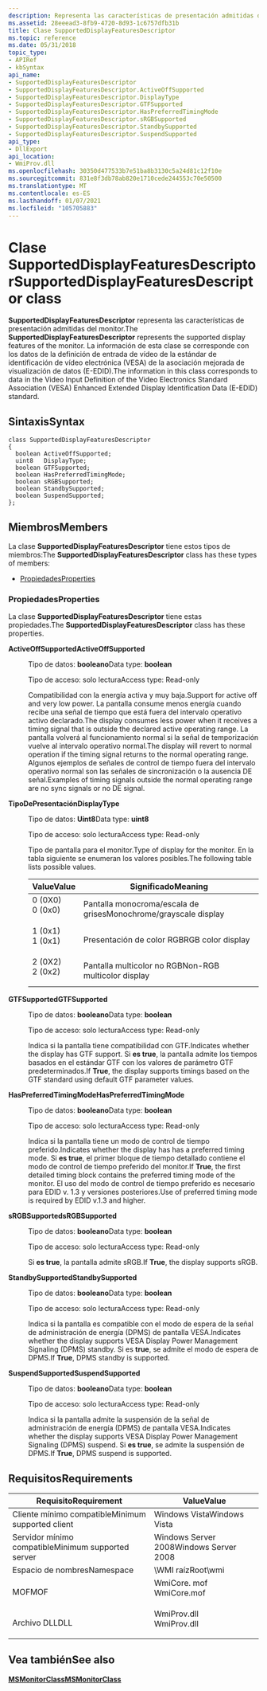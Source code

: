 ```yaml
---
description: Representa las características de presentación admitidas del monitor.
ms.assetid: 28eeead3-8fb9-4720-8d93-1c6757dfb31b
title: Clase SupportedDisplayFeaturesDescriptor
ms.topic: reference
ms.date: 05/31/2018
topic_type:
- APIRef
- kbSyntax
api_name:
- SupportedDisplayFeaturesDescriptor
- SupportedDisplayFeaturesDescriptor.ActiveOffSupported
- SupportedDisplayFeaturesDescriptor.DisplayType
- SupportedDisplayFeaturesDescriptor.GTFSupported
- SupportedDisplayFeaturesDescriptor.HasPreferredTimingMode
- SupportedDisplayFeaturesDescriptor.sRGBSupported
- SupportedDisplayFeaturesDescriptor.StandbySupported
- SupportedDisplayFeaturesDescriptor.SuspendSupported
api_type:
- DllExport
api_location:
- WmiProv.dll
ms.openlocfilehash: 30350d477533b7e51ba8b3130c5a24d81c12f10e
ms.sourcegitcommit: 831e8f3db78ab820e1710cede244553c70e50500
ms.translationtype: MT
ms.contentlocale: es-ES
ms.lasthandoff: 01/07/2021
ms.locfileid: "105705883"
---
```

# <a name="supporteddisplayfeaturesdescriptor-class"></a><span data-ttu-id="4f670-103">Clase SupportedDisplayFeaturesDescriptor</span><span class="sxs-lookup"><span data-stu-id="4f670-103">SupportedDisplayFeaturesDescriptor class</span></span>

<span data-ttu-id="4f670-104">**SupportedDisplayFeaturesDescriptor** representa las características de presentación admitidas del monitor.</span><span class="sxs-lookup"><span data-stu-id="4f670-104">The **SupportedDisplayFeaturesDescriptor** represents the supported display features of the monitor.</span></span> <span data-ttu-id="4f670-105">La información de esta clase se corresponde con los datos de la definición de entrada de vídeo de la estándar de identificación de vídeo electrónica (VESA) de la asociación mejorada de visualización de datos (E-EDID).</span><span class="sxs-lookup"><span data-stu-id="4f670-105">The information in this class corresponds to data in the Video Input Definition of the Video Electronics Standard Association (VESA) Enhanced Extended Display Identification Data (E-EDID) standard.</span></span>

## <a name="syntax"></a><span data-ttu-id="4f670-106">Sintaxis</span><span class="sxs-lookup"><span data-stu-id="4f670-106">Syntax</span></span>

``` syntax
class SupportedDisplayFeaturesDescriptor
{
  boolean ActiveOffSupported;
  uint8   DisplayType;
  boolean GTFSupported;
  boolean HasPreferredTimingMode;
  boolean sRGBSupported;
  boolean StandbySupported;
  boolean SuspendSupported;
};
```

## <a name="members"></a><span data-ttu-id="4f670-107">Miembros</span><span class="sxs-lookup"><span data-stu-id="4f670-107">Members</span></span>

<span data-ttu-id="4f670-108">La clase **SupportedDisplayFeaturesDescriptor** tiene estos tipos de miembros:</span><span class="sxs-lookup"><span data-stu-id="4f670-108">The **SupportedDisplayFeaturesDescriptor** class has these types of members:</span></span>

-   [<span data-ttu-id="4f670-109">Propiedades</span><span class="sxs-lookup"><span data-stu-id="4f670-109">Properties</span></span>](#properties)

### <a name="properties"></a><span data-ttu-id="4f670-110">Propiedades</span><span class="sxs-lookup"><span data-stu-id="4f670-110">Properties</span></span>

<span data-ttu-id="4f670-111">La clase **SupportedDisplayFeaturesDescriptor** tiene estas propiedades.</span><span class="sxs-lookup"><span data-stu-id="4f670-111">The **SupportedDisplayFeaturesDescriptor** class has these properties.</span></span>

<dl> <dt>

<span data-ttu-id="4f670-112">**ActiveOffSupported**</span><span class="sxs-lookup"><span data-stu-id="4f670-112">**ActiveOffSupported**</span></span>
</dt> <dd> <dl> <dt>

<span data-ttu-id="4f670-113">Tipo de datos: **booleano**</span><span class="sxs-lookup"><span data-stu-id="4f670-113">Data type: **boolean**</span></span>
</dt> <dt>

<span data-ttu-id="4f670-114">Tipo de acceso: solo lectura</span><span class="sxs-lookup"><span data-stu-id="4f670-114">Access type: Read-only</span></span>
</dt> </dl>

<span data-ttu-id="4f670-115">Compatibilidad con la energía activa y muy baja.</span><span class="sxs-lookup"><span data-stu-id="4f670-115">Support for active off and very low power.</span></span> <span data-ttu-id="4f670-116">La pantalla consume menos energía cuando recibe una señal de tiempo que está fuera del intervalo operativo activo declarado.</span><span class="sxs-lookup"><span data-stu-id="4f670-116">The display consumes less power when it receives a timing signal that is outside the declared active operating range.</span></span> <span data-ttu-id="4f670-117">La pantalla volverá al funcionamiento normal si la señal de temporización vuelve al intervalo operativo normal.</span><span class="sxs-lookup"><span data-stu-id="4f670-117">The display will revert to normal operation if the timing signal returns to the normal operating range.</span></span> <span data-ttu-id="4f670-118">Algunos ejemplos de señales de control de tiempo fuera del intervalo operativo normal son las señales de sincronización o la ausencia DE señal.</span><span class="sxs-lookup"><span data-stu-id="4f670-118">Examples of timing signals outside the normal operating range are no sync signals or no DE signal.</span></span>

</dd> <dt>

<span data-ttu-id="4f670-119">**TipoDePresentación**</span><span class="sxs-lookup"><span data-stu-id="4f670-119">**DisplayType**</span></span>
</dt> <dd> <dl> <dt>

<span data-ttu-id="4f670-120">Tipo de datos: **Uint8**</span><span class="sxs-lookup"><span data-stu-id="4f670-120">Data type: **uint8**</span></span>
</dt> <dt>

<span data-ttu-id="4f670-121">Tipo de acceso: solo lectura</span><span class="sxs-lookup"><span data-stu-id="4f670-121">Access type: Read-only</span></span>
</dt> </dl>

<span data-ttu-id="4f670-122">Tipo de pantalla para el monitor.</span><span class="sxs-lookup"><span data-stu-id="4f670-122">Type of display for the monitor.</span></span> <span data-ttu-id="4f670-123">En la tabla siguiente se enumeran los valores posibles.</span><span class="sxs-lookup"><span data-stu-id="4f670-123">The following table lists possible values.</span></span>



| <span data-ttu-id="4f670-124">Value</span><span class="sxs-lookup"><span data-stu-id="4f670-124">Value</span></span>                                                                              | <span data-ttu-id="4f670-125">Significado</span><span class="sxs-lookup"><span data-stu-id="4f670-125">Meaning</span></span>                                 |
|------------------------------------------------------------------------------------|-----------------------------------------|
| <dl> <span data-ttu-id="4f670-126"><dt>0 (0X0)</dt></span><span class="sxs-lookup"><span data-stu-id="4f670-126"><dt>0 (0x0)</dt></span></span> </dl> | <span data-ttu-id="4f670-127">Pantalla monocroma/escala de grises</span><span class="sxs-lookup"><span data-stu-id="4f670-127">Monochrome/grayscale display</span></span><br/> |
| <dl> <span data-ttu-id="4f670-128"><dt>1 (0x1)</dt></span><span class="sxs-lookup"><span data-stu-id="4f670-128"><dt>1 (0x1)</dt></span></span> </dl> | <span data-ttu-id="4f670-129">Presentación de color RGB</span><span class="sxs-lookup"><span data-stu-id="4f670-129">RGB color display</span></span><br/>            |
| <dl> <span data-ttu-id="4f670-130"><dt>2 (0X2)</dt></span><span class="sxs-lookup"><span data-stu-id="4f670-130"><dt>2 (0x2)</dt></span></span> </dl> | <span data-ttu-id="4f670-131">Pantalla multicolor no RGB</span><span class="sxs-lookup"><span data-stu-id="4f670-131">Non-RGB multicolor display</span></span><br/>   |



 

</dd> <dt>

<span data-ttu-id="4f670-132">**GTFSupported**</span><span class="sxs-lookup"><span data-stu-id="4f670-132">**GTFSupported**</span></span>
</dt> <dd> <dl> <dt>

<span data-ttu-id="4f670-133">Tipo de datos: **booleano**</span><span class="sxs-lookup"><span data-stu-id="4f670-133">Data type: **boolean**</span></span>
</dt> <dt>

<span data-ttu-id="4f670-134">Tipo de acceso: solo lectura</span><span class="sxs-lookup"><span data-stu-id="4f670-134">Access type: Read-only</span></span>
</dt> </dl>

<span data-ttu-id="4f670-135">Indica si la pantalla tiene compatibilidad con GTF.</span><span class="sxs-lookup"><span data-stu-id="4f670-135">Indicates whether the display has GTF support.</span></span> <span data-ttu-id="4f670-136">Si **es true**, la pantalla admite los tiempos basados en el estándar GTF con los valores de parámetro GTF predeterminados.</span><span class="sxs-lookup"><span data-stu-id="4f670-136">If **True**, the display supports timings based on the GTF standard using default GTF parameter values.</span></span>

</dd> <dt>

<span data-ttu-id="4f670-137">**HasPreferredTimingMode**</span><span class="sxs-lookup"><span data-stu-id="4f670-137">**HasPreferredTimingMode**</span></span>
</dt> <dd> <dl> <dt>

<span data-ttu-id="4f670-138">Tipo de datos: **booleano**</span><span class="sxs-lookup"><span data-stu-id="4f670-138">Data type: **boolean**</span></span>
</dt> <dt>

<span data-ttu-id="4f670-139">Tipo de acceso: solo lectura</span><span class="sxs-lookup"><span data-stu-id="4f670-139">Access type: Read-only</span></span>
</dt> </dl>

<span data-ttu-id="4f670-140">Indica si la pantalla tiene un modo de control de tiempo preferido.</span><span class="sxs-lookup"><span data-stu-id="4f670-140">Indicates whether the display has has a preferred timing mode.</span></span> <span data-ttu-id="4f670-141">Si **es true**, el primer bloque de tiempo detallado contiene el modo de control de tiempo preferido del monitor.</span><span class="sxs-lookup"><span data-stu-id="4f670-141">If **True**, the first detailed timing block contains the preferred timing mode of the monitor.</span></span> <span data-ttu-id="4f670-142">El uso del modo de control de tiempo preferido es necesario para EDID v. 1.3 y versiones posteriores.</span><span class="sxs-lookup"><span data-stu-id="4f670-142">Use of preferred timing mode is required by EDID v.1.3 and higher.</span></span>

</dd> <dt>

<span data-ttu-id="4f670-143">**sRGBSupported**</span><span class="sxs-lookup"><span data-stu-id="4f670-143">**sRGBSupported**</span></span>
</dt> <dd> <dl> <dt>

<span data-ttu-id="4f670-144">Tipo de datos: **booleano**</span><span class="sxs-lookup"><span data-stu-id="4f670-144">Data type: **boolean**</span></span>
</dt> <dt>

<span data-ttu-id="4f670-145">Tipo de acceso: solo lectura</span><span class="sxs-lookup"><span data-stu-id="4f670-145">Access type: Read-only</span></span>
</dt> </dl>

<span data-ttu-id="4f670-146">Si **es true**, la pantalla admite sRGB.</span><span class="sxs-lookup"><span data-stu-id="4f670-146">If **True**, the display supports sRGB.</span></span>

</dd> <dt>

<span data-ttu-id="4f670-147">**StandbySupported**</span><span class="sxs-lookup"><span data-stu-id="4f670-147">**StandbySupported**</span></span>
</dt> <dd> <dl> <dt>

<span data-ttu-id="4f670-148">Tipo de datos: **booleano**</span><span class="sxs-lookup"><span data-stu-id="4f670-148">Data type: **boolean**</span></span>
</dt> <dt>

<span data-ttu-id="4f670-149">Tipo de acceso: solo lectura</span><span class="sxs-lookup"><span data-stu-id="4f670-149">Access type: Read-only</span></span>
</dt> </dl>

<span data-ttu-id="4f670-150">Indica si la pantalla es compatible con el modo de espera de la señal de administración de energía (DPMS) de pantalla VESA.</span><span class="sxs-lookup"><span data-stu-id="4f670-150">Indicates whether the display supports VESA Display Power Management Signaling (DPMS) standby.</span></span> <span data-ttu-id="4f670-151">Si es **true**, se admite el modo de espera de DPMS.</span><span class="sxs-lookup"><span data-stu-id="4f670-151">If **True**, DPMS standby is supported.</span></span>

</dd> <dt>

<span data-ttu-id="4f670-152">**SuspendSupported**</span><span class="sxs-lookup"><span data-stu-id="4f670-152">**SuspendSupported**</span></span>
</dt> <dd> <dl> <dt>

<span data-ttu-id="4f670-153">Tipo de datos: **booleano**</span><span class="sxs-lookup"><span data-stu-id="4f670-153">Data type: **boolean**</span></span>
</dt> <dt>

<span data-ttu-id="4f670-154">Tipo de acceso: solo lectura</span><span class="sxs-lookup"><span data-stu-id="4f670-154">Access type: Read-only</span></span>
</dt> </dl>

<span data-ttu-id="4f670-155">Indica si la pantalla admite la suspensión de la señal de administración de energía (DPMS) de pantalla VESA.</span><span class="sxs-lookup"><span data-stu-id="4f670-155">Indicates whether the display supports VESA Display Power Management Signaling (DPMS) suspend.</span></span> <span data-ttu-id="4f670-156">Si **es true**, se admite la suspensión de DPMS.</span><span class="sxs-lookup"><span data-stu-id="4f670-156">If **True**, DPMS suspend is supported.</span></span>

</dd> </dl>

## <a name="requirements"></a><span data-ttu-id="4f670-157">Requisitos</span><span class="sxs-lookup"><span data-stu-id="4f670-157">Requirements</span></span>



| <span data-ttu-id="4f670-158">Requisito</span><span class="sxs-lookup"><span data-stu-id="4f670-158">Requirement</span></span> | <span data-ttu-id="4f670-159">Value</span><span class="sxs-lookup"><span data-stu-id="4f670-159">Value</span></span> |
|-------------------------------------|----------------------------------------------------------------------------------------|
| <span data-ttu-id="4f670-160">Cliente mínimo compatible</span><span class="sxs-lookup"><span data-stu-id="4f670-160">Minimum supported client</span></span><br/> | <span data-ttu-id="4f670-161">Windows Vista</span><span class="sxs-lookup"><span data-stu-id="4f670-161">Windows Vista</span></span><br/>                                                               |
| <span data-ttu-id="4f670-162">Servidor mínimo compatible</span><span class="sxs-lookup"><span data-stu-id="4f670-162">Minimum supported server</span></span><br/> | <span data-ttu-id="4f670-163">Windows Server 2008</span><span class="sxs-lookup"><span data-stu-id="4f670-163">Windows Server 2008</span></span><br/>                                                         |
| <span data-ttu-id="4f670-164">Espacio de nombres</span><span class="sxs-lookup"><span data-stu-id="4f670-164">Namespace</span></span><br/>                | <span data-ttu-id="4f670-165">\\WMI raíz</span><span class="sxs-lookup"><span data-stu-id="4f670-165">Root\\wmi</span></span><br/>                                                                   |
| <span data-ttu-id="4f670-166">MOF</span><span class="sxs-lookup"><span data-stu-id="4f670-166">MOF</span></span><br/>                      | <dl> <span data-ttu-id="4f670-167"><dt>WmiCore. mof</dt></span><span class="sxs-lookup"><span data-stu-id="4f670-167"><dt>WmiCore.mof</dt></span></span> </dl> |
| <span data-ttu-id="4f670-168">Archivo DLL</span><span class="sxs-lookup"><span data-stu-id="4f670-168">DLL</span></span><br/>                      | <dl> <span data-ttu-id="4f670-169"><dt>WmiProv.dll</dt></span><span class="sxs-lookup"><span data-stu-id="4f670-169"><dt>WmiProv.dll</dt></span></span> </dl> |



## <a name="see-also"></a><span data-ttu-id="4f670-170">Vea también</span><span class="sxs-lookup"><span data-stu-id="4f670-170">See also</span></span>

<dl> <dt>

[<span data-ttu-id="4f670-171">**MSMonitorClass**</span><span class="sxs-lookup"><span data-stu-id="4f670-171">**MSMonitorClass**</span></span>](msmonitorclass.md)
</dt> </dl>

 

 





